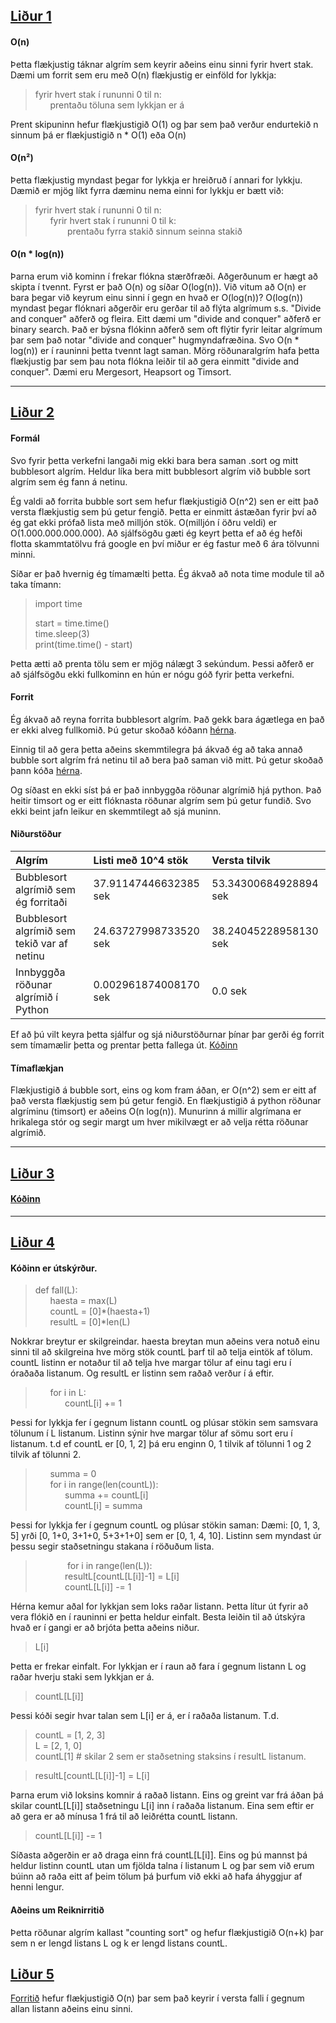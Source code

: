 ## <ins>Liður 1</ins>
#### O(n)
Þetta flækjustig táknar algrím sem keyrir aðeins einu sinni fyrir hvert stak. Dæmi um forrit sem eru með O(n) flækjustig er einföld for lykkja:

> fyrir hvert stak í rununni 0 til n: <br>
> &nbsp;&nbsp;&nbsp;&nbsp;&nbsp;&nbsp;prentaðu töluna sem lykkjan er á

Prent skipuninn hefur flækjustigið O(1) og þar sem það verður endurtekið n sinnum þá er flækjustigið n * O(1) eða O(n)

#### O(n²)

Þetta flækjustig myndast þegar for lykkja er hreiðruð í annari for lykkju. Dæmið er mjög líkt fyrra dæminu nema einni for lykkju er bætt við:

> fyrir hvert stak í rununni 0 til n:<br>
> &nbsp;&nbsp;&nbsp;&nbsp;&nbsp;&nbsp;fyrir hvert stak í rununni 0 til k:<br>
> &nbsp;&nbsp;&nbsp;&nbsp;&nbsp;&nbsp;&nbsp;&nbsp;&nbsp;&nbsp;&nbsp;&nbsp; prentaðu fyrra stakið sinnum seinna stakið

#### O(n * log(n))
Þarna erum við kominn í frekar flókna stærðfræði. Aðgerðunum er hægt að skipta í tvennt. Fyrst er það O(n) og síðar O(log(n)). Við vitum að O(n) er bara þegar við keyrum einu sinni í gegn en hvað er O(log(n))? O(log(n)) myndast þegar flóknari aðgerðir eru gerðar til að flýta algrímum s.s. "Divide and conquer" aðferð og fleira. Eitt dæmi um "divide and conquer" aðferð er binary search. Það er býsna flókinn aðferð sem oft flýtir fyrir leitar algrímum þar sem það notar "divide and conquer" hugmyndafræðina. Svo O(n * log(n)) er í rauninni þetta tvennt lagt saman. Mörg röðunaralgrím hafa þetta flækjustig þar sem þau nota flókna leiðir til að gera einmitt "divide and conquer". Dæmi eru Mergesort, Heapsort og Timsort.

----

## <ins>Liður 2</ins>

#### Formál
Svo fyrir þetta verkefni langaði mig ekki bara bera saman .sort og mitt bubblesort algrím. Heldur líka bera mitt bubblesort algrím við bubble sort algrím sem ég fann á netinu. 

Ég valdi að forrita bubble sort sem hefur flækjustigið O(n^2) sen er eitt það versta flækjustig sem þú getur fengið. Þetta er einmitt ástæðan fyrir því að ég gat ekki prófað lista með milljón stök. O(milljón í öðru veldi) er O(1.000.000.000.000). Að sjálfsögðu gæti ég keyrt þetta ef að ég hefði flotta skammtatölvu frá google en því miður er ég fastur með 6 ára tölvunni minni. 


Síðar er það hvernig ég tímamælti þetta. Ég ákvað að nota time module til að taka tímann:
> import time
>
> start = time.time()<br>
> time.sleep(3)<br>
> print(time.time() - start)

Þetta ætti að prenta tölu sem er mjög nálægt 3 sekúndum. Þessi aðferð er að sjálfsögðu ekki fullkominn en hún er nógu góð fyrir þetta verkefni.

#### Forrit 

Ég ákvað að reyna forrita bubblesort algrím. Það gekk bara ágætlega en það er ekki alveg fullkomið. Þú getur skoðað kóðann [hérna](https://github.com/Gummy27/Forritun/blob/master/Onn-4/Reiknirrit/Skilaverkefni_3/myBubbleSort.py).

Einnig til að gera þetta aðeins skemmtilegra þá ákvað ég að taka annað bubble sort algrím frá netinu til að bera það saman við mitt. Þú getur skoðað þann kóða [hérna](https://github.com/Gummy27/Forritun/blob/master/Onn-4/Reiknirrit/Skilaverkefni_3/netBubbleSort.py).

Og síðast en ekki síst þá er það innbyggða röðunar algrímið hjá python. Það heitir timsort og er eitt flóknasta röðunar algrím sem þú getur fundið. Svo ekki beint jafn leikur en skemmtilegt að sjá muninn.

#### Niðurstöður

|           Algrím                            | Listi með 10^4 stök | Versta tilvik | 
|:--------------------------------------------|:-----------------------------|:-------------|
| Bubblesort algrímið sem ég forritaði        | 37.91147446632385 sek   | 53.34300684928894 sek |   
| Bubblesort algrímið sem tekið var af netinu | 24.63727998733520 sek  | 38.24045228958130 sek |
| Innbyggða röðunar algrímið í Python         |  0.002961874008170 sek  | 0.0 sek|

Ef að þú vilt keyra þetta sjálfur og sjá niðurstöðurnar þínar þar gerði ég forrit sem tímamælir þetta og prentar þetta fallega út. [Kóðinn](https://github.com/Gummy27/Forritun/blob/master/Onn-4/Reiknirrit/Skilaverkefni_3/lidur_2.py)

#### Tímaflækjan
Flækjustigið á bubble sort, eins og kom fram áðan, er O(n^2) sem er eitt af það versta flækjustig sem þú getur fengið. En flækjustigið á python röðunar algríminu (timsort) er aðeins O(n log(n)). Munurinn á millir algrímana er hrikalega stór og segir margt um hver mikilvægt er að velja rétta röðunar algrímið.

----

## <ins>Liður 3</ins>

#### [Kóðinn](https://github.com/Gummy27/Forritun/blob/master/Onn-4/Reiknirrit/Skilaverkefni_3/lidur_3.py)

----

## <ins>Liður 4</ins>
#### Kóðinn er útskýrður.
> def fall(L):<br>
> &nbsp;&nbsp;&nbsp;&nbsp;&nbsp;&nbsp;haesta = max(L)<br>
> &nbsp;&nbsp;&nbsp;&nbsp;&nbsp;&nbsp;countL = [0]*(haesta+1)<br>
> &nbsp;&nbsp;&nbsp;&nbsp;&nbsp;&nbsp;resultL = [0]*len(L)
>  

Nokkrar breytur er skilgreindar. haesta breytan mun aðeins vera notuð einu sinni til að skilgreina hve mörg stök countL þarf til að telja eintök af tölum. countL listinn er notaður til að telja hve margar tölur af einu tagi eru í óraðaða listanum. Og resultL er listinn sem raðað verður í á eftir.

> &nbsp;&nbsp;&nbsp;&nbsp;&nbsp;&nbsp;for i in L:<br>
> &nbsp;&nbsp;&nbsp;&nbsp;&nbsp;&nbsp;&nbsp;&nbsp;&nbsp;&nbsp;&nbsp;&nbsp;countL[i] += 1
>  
Þessi for lykkja fer í gegnum listann countL og plúsar stökin sem samsvara tölunum í L listanum. Listinn sýnir hve margar tölur af sömu sort eru í listanum. t.d ef countL er [0, 1, 2] þá eru enginn 0, 1 tilvik af tölunni 1 og 2 tilvik af tölunni 2.

> &nbsp;&nbsp;&nbsp;&nbsp;&nbsp;&nbsp;summa = 0<br>
> &nbsp;&nbsp;&nbsp;&nbsp;&nbsp;&nbsp;for i in range(len(countL)):<br>
> &nbsp;&nbsp;&nbsp;&nbsp;&nbsp;&nbsp;&nbsp;&nbsp;&nbsp;&nbsp;&nbsp;&nbsp;summa += countL[i]<br>
> &nbsp;&nbsp;&nbsp;&nbsp;&nbsp;&nbsp;&nbsp;&nbsp;&nbsp;&nbsp;&nbsp;&nbsp;countL[i] = summa

Þessi for lykkja fer í gegnum countL og plúsar stökin saman: 
Dæmi:
[0, 1, 3, 5] yrði [0, 1+0, 3+1+0, 5+3+1+0] sem er [0, 1, 4, 10]. 
Listinn sem myndast úr þessu segir staðsetningu stakana í röðuðum lista. 

> &nbsp;&nbsp;&nbsp;&nbsp;&nbsp;&nbsp;
> &nbsp;&nbsp;&nbsp;&nbsp;&nbsp;&nbsp;for i in range(len(L)):<br>
> &nbsp;&nbsp;&nbsp;&nbsp;&nbsp;&nbsp;&nbsp;&nbsp;&nbsp;&nbsp;&nbsp;&nbsp;resultL[countL[L[i]]-1] = L[i]<br>
> &nbsp;&nbsp;&nbsp;&nbsp;&nbsp;&nbsp;&nbsp;&nbsp;&nbsp;&nbsp;&nbsp;&nbsp;countL[L[i]] -= 1
>  
Hérna kemur aðal for lykkjan sem loks raðar listann. Þetta lítur út fyrir að vera flókið en í rauninni er þetta heldur einfalt. Besta leiðin til að útskýra hvað er í gangi er að brjóta þetta aðeins niður. 

> L[i]

Þetta er frekar einfalt. For lykkjan er í raun að fara í gegnum listann L og raðar hverju staki sem lykkjan er á. 

> countL[L[i]]

Þessi kóði segir hvar talan sem L[i] er á, er í raðaða listanum. T.d.

> countL = [1, 2, 3]<br>
> L = [2, 1, 0]<br>
> countL[1] # skilar 2 sem er staðsetning staksins í resultL listanum.

> resultL[countL[L[i]]-1] = L[i]

Þarna erum við loksins komnir á raðað listann. Eins og greint var frá áðan þá skilar countL[L[i]] staðsetningu L[i] inn í raðaða listanum. Eina sem eftir er að gera er að mínusa 1 frá til að leiðrétta countL listann. 

> countL[L[i]] -= 1

Síðasta aðgerðin er að draga einn frá countL[L[i]]. Eins og þú mannst þá heldur listinn countL utan um fjölda talna í listanum L og þar sem við erum búinn að raða eitt af þeim tölum þá þurfum við ekki að hafa áhyggjur af henni lengur. 

#### Aðeins um Reiknirritið

Þetta röðunar algrím kallast "counting sort" og hefur flækjustigið O(n+k) þar sem n er lengd listans L og k er lengd listans countL. 

## <ins>Liður 5</ins>
[Forritið](https://github.com/Gummy27/Forritun/blob/master/Onn-4/Reiknirrit/Skilaverkefni_3/lidur_5.py) hefur flækjustigið O(n) þar sem það keyrir í versta falli í gegnum allan listann aðeins einu sinni.
